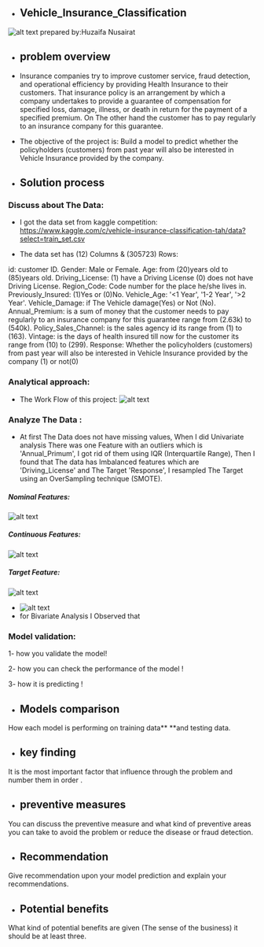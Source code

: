 
-   ## Vehicle_Insurance_Classification
![alt text](https://github.com/Huzaifa-Nusairat/Vehicle_Insurance_Classification/blob/master/Images/V-Insurance.jpg?raw=true)
prepared by:Huzaifa Nusairat

-   ## problem overview

- Insurance companies try to improve customer service, fraud detection, and operational efficiency by providing Health Insurance to their customers.
That insurance policy is an arrangement by which a company undertakes to provide a guarantee of compensation for specified loss, damage, illness, or death in return for the payment of a specified premium.
On The other hand the customer has to pay regularly to an insurance company for this guarantee.


- The objective of the project is:
 Build a model to predict whether the policyholders (customers) from past year will also be interested in Vehicle Insurance provided by the company.

-   ## Solution process

### Discuss about The Data:

- I got the data set from kaggle competition:
https://www.kaggle.com/c/vehicle-insurance-classification-tah/data?select=train_set.csv

- The data set has (12) Columns & (305723) Rows:

 id: customer ID.
 Gender: Male or Female.
 Age: from (20)years old to (85)years old.
 Driving_License: (1) have a Driving License
(0) does not have Driving License.
 Region_Code: Code number for the place he/she lives in.
 Previously_Insured: (1)Yes or (0)No.
 Vehicle_Age: '<1 Year', '1-2 Year', '>2 Year'.
 Vehicle_Damage: if The Vehicle damage(Yes) or Not (No).
 Annual_Premium: is a sum of money that the customer needs to pay regularly to an insurance company for this guarantee range from (2.63k) to (540k).
 Policy_Sales_Channel: is the sales agency id its range from (1) to (163).
 Vintage: is the days of health insured till now for the customer its range from (10) to (299).
 Response: Whether the policyholders (customers) from past year will also be interested in Vehicle Insurance provided by the company (1) or not(0)

### Analytical approach:
- The Work Flow of this project:
![alt text](https://github.com/Huzaifa-Nusairat/Vehicle_Insurance_Classification/blob/master/Images/VIC_Flow_Chart.jpeg?raw=true)

### Analyze The Data :

- At first The Data does not have missing values, When I did Univariate analysis There was one Feature with an outliers which is 'Annual_Primum', I got rid of them using IQR (Interquartile Range), Then I found that The data has Imbalanced features which are 'Driving_License' and The Target 'Response', I resampled The Target using an OverSampling technique (SMOTE).

##### Nominal Features:
![alt text](https://github.com/Huzaifa-Nusairat/Vehicle_Insurance_Classification/blob/master/Images/Categorical_features.jpeg?raw=true)

##### Continuous Features:
![alt text](https://github.com/Huzaifa-Nusairat/Vehicle_Insurance_Classification/blob/master/Images/Numerical_Features.jpeg?raw=true)

##### Target Feature:
![alt text](https://github.com/Huzaifa-Nusairat/Vehicle_Insurance_Classification/blob/master/Images/Target_feature.jpeg?raw=true)

- ![alt text](?raw=true)
- for Bivariate Analysis I Observed that
### Model validation:

1- how you validate the model!

2- how you can check the performance of the model !

3- how it is predicting !

-   ## Models comparison

How each model is performing on training data** **and testing data.

-   ## key finding

It is the most important factor that influence through the problem and
number them in order .

-   ## preventive measures

You can discuss the preventive measure and what kind of preventive areas
you can take to avoid the problem or reduce the disease or fraud
detection.

-   ## Recommendation

Give recommendation upon your model prediction and explain your
recommendations.

-   ## Potential benefits

What kind of potential benefits are given (The sense of the business) it
should be at least three.